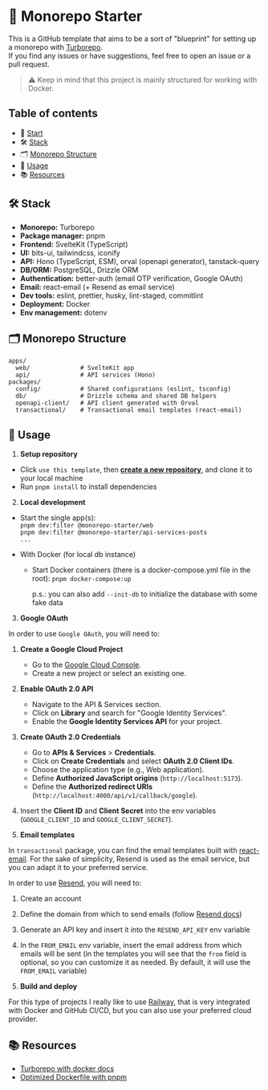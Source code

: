 # 🏁 Monorepo Starter

This is a GitHub template that aims to be a sort of "blueprint" for setting up a monorepo with [Turborepo](https://turbo.build/).<br />
If you find any issues or have suggestions, feel free to open an issue or a pull request.

> ⚠️ Keep in mind that this project is mainly structured for working with Docker.

## Table of contents

- 🏁 [Start](#🏁-monorepo-starter)
- 🛠 [Stack](#🛠-stack)
- 🗂️ [Monorepo Structure](#🗂️-monorepo-structure)
- 🧪 [Usage](#🧪-usage)
- 📚 [Resources](#📚-resources)

## 🛠 Stack

- **Monorepo:** Turborepo
- **Package manager:** pnpm
- **Frontend:** SvelteKit (TypeScript)
- **UI:** bits-ui, tailwindcss, iconify
- **API:** Hono (TypeScript, ESM), orval (openapi generator), tanstack-query
- **DB/ORM:** PostgreSQL, Drizzle ORM
- **Authentication:** better-auth (email OTP verification, Google OAuth)
- **Email:** react-email (+ Resend as email service)
- **Dev tools:** eslint, prettier, husky, lint-staged, commitlint
- **Deployment:** Docker
- **Env management:** dotenv

## 🗂️ Monorepo Structure

```
apps/
  web/              # SvelteKit app
  api/              # API services (Hono)
packages/
  config/           # Shared configurations (eslint, tsconfig)
  db/               # Drizzle schema and shared DB helpers
  openapi-client/   # API client generated with Orval
  transactional/    # Transactional email templates (react-email)
```

## 🧪 Usage

1. **Setup repository**

- Click `use this template`, then **[create a new repository](https://github.com/new?template_name=monorepo-starter&template_owner=giovacalle)**, and clone it to your local machine
- Run `pnpm install` to install dependencies

2. **Local development**

- Start the single app(s):  
  `pnpm dev:filter @monorepo-starter/web`<br />
  `pnpm dev:filter @monorepo-starter/api-services-posts`<br />
  `...`

- With Docker (for local db instance)

  - Start Docker containers (there is a docker-compose.yml file in the root):
    `pnpm docker-compose:up`

    p.s.: you can also add `--init-db` to initialize the database with some fake data

3. **Google OAuth**

In order to use `Google OAuth`, you will need to:

1. **Create a Google Cloud Project**

   - Go to the [Google Cloud Console](https://console.cloud.google.com/).
   - Create a new project or select an existing one.

2. **Enable OAuth 2.0 API**

   - Navigate to the API & Services section.
   - Click on **Library** and search for "Google Identity Services".
   - Enable the **Google Identity Services API** for your project.

3. **Create OAuth 2.0 Credentials**

   - Go to **APIs & Services** > **Credentials**.
   - Click on **Create Credentials** and select **OAuth 2.0 Client IDs**.
   - Choose the application type (e.g., Web application).
   - Define **Authorized JavaScript origins** (`http://localhost:5173`).
   - Define the **Authorized redirect URIs** (`http://localhost:4000/api/v1/callback/google`).

4. Insert the **Client ID** and **Client Secret** into the env variables (`GOOGLE_CLIENT_ID` and `GOOGLE_CLIENT_SECRET`).

5. **Email templates**

In `transactional` package, you can find the email templates built with [react-email](https://react.email/).
For the sake of simplicity, Resend is used as the email service, but you can adapt it to your preferred service.

In order to use [Resend](https://resend.com), you will need to:

1. Create an account

2. Define the domain from which to send emails (follow [Resend docs](https://resend.com/docs/dashboard/domains/introduction))

3. Generate an API key and insert it into the `RESEND_API_KEY` env variable

4. In the `FROM_EMAIL` env variable, insert the email address from which emails will be sent (in the templates you will see that the `from` field is optional, so you can customize it as needed. By default, it will use the `FROM_EMAIL` variable)

5. **Build and deploy**

For this type of projects I really like to use [Railway](https://railway.app/), that is very integrated with Docker and GitHub CI/CD, but you can also use your preferred cloud provider.

## 📚 Resources

- [Turborepo with docker docs](https://turborepo.com/docs/guides/tools/docker)
- [Optimized Dockerfile with pnpm](https://fintlabs.medium.com/optimized-multi-stage-docker-builds-with-monorepo-and-pnpm-for-nodejs-microservices-in-a-monorepo-c686fdcf051f)
